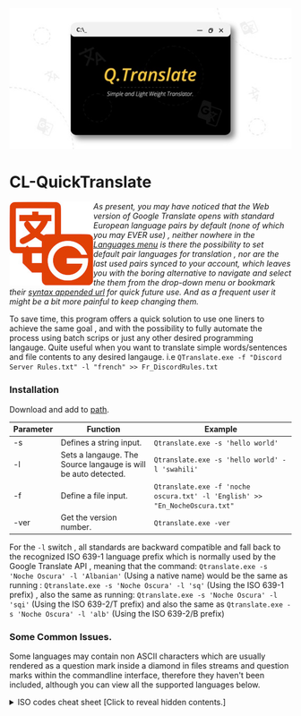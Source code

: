 

<p align="center">
  <img src="https://github.com/KabueMurage/CL-QuickTranslate/blob/master/src/img/logo.jpeg?raw=true" alt=""/>
</p>

  # CL-QuickTranslate
  
 <img src="https://github.com/KabueMurage/CL-QuickTranslate/blob/master/src/img/logo.jpg?raw=true" align="left" alt="">
  
  
  *As present, you may have noticed that the Web version of Google Translate opens with standard European language pairs by default
  (none of which you may EVER use) , neither nowhere in the [Languages menu](https://translate.google.com) is there the possibility to set default
  pair languages for translation , nor are the last used pairs synced to your account, which leaves you with the boring alternative to navigate and select the
  them from the drop-down menu or bookmark their [syntax appended url](https://translate.google.com/?langpair=en%7sw) for quick future use. 
  And as a frequent user it might be a bit more painful to keep changing them.*
  
 
  To save time, this program offers a quick solution to use one liners to achieve the same goal , and with the possibility to fully automate the process
  using batch scrips or just any other desired programming langauge. Quite useful when you want to translate simple words/sentences and file contents to 
  any desired langauge. i.e ```QTranslate.exe -f "Discord Server Rules.txt" -l "french" >> Fr_DiscordRules.txt```
  
  
  ### Installation
  Download and add to [path](https://en.wikipedia.org/wiki/PATH_%28variable%29).

 
 |Parameter|Function|Example|
 |--|--|--|
 |-s|Defines a string input.|`Qtranslate.exe -s 'hello world'`|
 |-l|Sets a langauge. The Source langauge is will be auto detected.|`Qtranslate.exe -s 'hello world' -l 'swahili' ` |
 |-f|Define a file input. |`Qtranslate.exe -f 'noche oscura.txt' -l 'English' >> "En_NocheOscura.txt"`|
 |-ver|Get the version number. |`Qtranslate.exe -ver`|

For the ```-l``` switch , all standards are backward compatible and fall back to the recognized  ISO 639-1 language prefix which is normally used by the Google Translate API ,
meaning that the command: ```Qtranslate.exe -s 'Noche Oscura' -l 'Albanian'``` (Using a native name) would be the same as running : ```Qtranslate.exe -s 'Noche Oscura' -l 'sq'``` (Using the ISO 639-1 prefix) , also the same as running:  ```Qtranslate.exe -s 'Noche Oscura' -l 'sqi'```  (Using the ISO 639-2/T prefix)  and  also the same as ```Qtranslate.exe -s 'Noche Oscura' -l 'alb'```  (Using the ISO 639-2/B prefix) <br>


### Some Common Issues.
Some languages may contain non ASCII characters which are usually rendered as a question mark inside a diamond in files streams and question marks within the commandline
interface, therefore they haven't been included, although you can view all the supported languages below.
<details>
 
  <summary> ISO codes cheat sheet [Click to reveal hidden contents.] </summary>
  
  > The list below shows the currently implemented ISO ids, sorted alphabetically by language, which may be used
  > with the ```-l``` switch to set the destination language for translation.

||ISO language name | *[ISO 639-1](https://en.wikipedia.org/wiki/ISO_639-1)*| *[ISO 639-2/T](https://en.wikipedia.org/wiki/ISO_639-2)*|*[ISO 639-2/B](https://en.wikipedia.org/wiki/ISO_639-2)*|
|--|--|--|--|--|
|1|English |*en*|*eng*|eng|
|2|Afrikaans|*af*|*afr*|afr|
|3|Albanian|*sq*|*sqi*|alb|
|4|Amharic|*am*|*amh*|amh|
|5|Arabic|*ar*|*ara*|ara|
|6|Armenian|*hy*|*hye*|arm|
|7|Azerbaijani|*az*|*aze*|-|
|8|Basque|*eu*|*eus*|baq|
|9|Belarusian|*be*|*bel*|bel|
|10|Bengali|*bn*|*ben*|ben|
|11|Bosnian|*bs*|*bos*|bos|
|12|Bulgarian|*bg*|bul|bul|
|13|Catalan,Valencian|*ca*|*cat*|cat|
|14|Cebuano|*ceb*|ceb|ceb|
|15|Chichewa|*ny*|*nya*|nya|
|16|Corsican|*co*|*cos*|cos|
|17|Croatian|*hr*|*hrv*|hrv|
|18|czech|*cs*|*ces*|cze|ces|
|19|Danish|*da*|*dan*|dan|dan|
|20|Dutch, Flemish|*nl*|*nld*|dut|
|21|Esperanto|*eo*|*epo*|epo|
|22|Estonian|*et*|est|est|
|23|Filipino|*tl*|tl|tl|
|24|Finnish|*fi*|*fin*|fin|
|25|french|*fr*|*fra*|fre|
|26|Frisian|*fy*|*fry*|fry|
|27|Georgian|*gl*|*glg*|glg|
|28|German|*de*|*deu*|ger|
|29|Haitian,Haitian Creole|*ht*|*hat*|hat|
|30|Hausa|*ha*|*hau*|hau|
|31|Hawaiian|*haw*|haw|haw|
|32|Hmong|*hmn*|hmn|hmn|
|33|Hungarian|*hu*|hun|hun|
|34|Icelandic|*is*|*isl*|ice|
|35|Igbo|*ig*|*ibo*|ibo|
|36|Indonesian|*id*|*ind*|ind|
|37|Irish|*ga*|*gle*|gle|
|38|Italian|*it*|ita|ita|
|39|Khmer|*km*|*km*|km|
|40|Latin|*la*|*lat*|lat|lat|
|41|Latvian|*lv*|*lav*|lav|
|42|Lithuanian|*lt*|*lit*|lit|
|43|Luxembourgish|*lb*|*ltz*|ltz|
|44|Malagasy|*mg*|*mlg*|mlg|
|45|Malay|*ms*|*msa*|msa|
|46|Maltese|*mt*|*mlt*|mlt|
|47|Maori|*mi*|*mri*|mao|
|48|Norwegian|*no*|*nor*|nor|
|49|Polish|*pl*|*pol*|pol|
|50|Portuguese|*pt*|*por*|por|
|51|Romanian,moldavian|*ro*|*ron*|rum|
|52|Sesotho|*st*|*sot*|sot|
|53|Slovak|*sk*|*slk*|slk|
|54|Slovenian|*sl*|*slv*|slv|
|55|Somali|*so*|*som*|som|
|56|Spanish,Castilian|*es*|*spa*|spa|
|57|Swahili, Kiswahili|*sw*|*swa*|swa|
|58|Swedish|*sv*|*swe*|swe|
|59|Turkish|*tr*|*tur*|tur|
|60|Uzbek|*uz*|*uzb*|uzb|
|61|Vietnamese|*vi*|*vie*|vie|
|62|Welsh|*cy*|*cym*|wel|
|63|Xhosa|*xh*|*xho*|xho|
|64|Zulu|*zu*|*zul*|zul|


</details>

###
